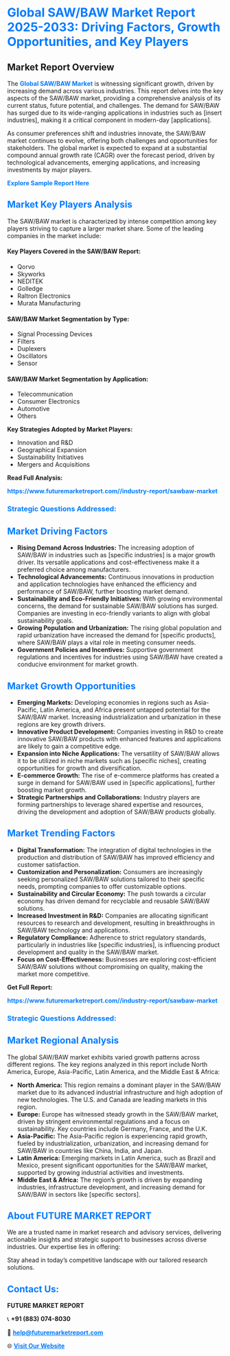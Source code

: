 <h1 style="color: #007BFF;">Global SAW/BAW Market Report 2025-2033: Driving Factors, Growth Opportunities, and Key Players</h1>

<section id="overview">
<h2>Market Report Overview</h2>
<p>The <a href="https://www.futuremarketreport.com//industry-report/sawbaw-market" style="color: #007BFF; text-decoration: none;"><strong>Global SAW/BAW Market</strong></a> is witnessing significant growth, driven by increasing demand across various industries. This report delves into the key aspects of the SAW/BAW market, providing a comprehensive analysis of its current status, future potential, and challenges. The demand for SAW/BAW has surged due to its wide-ranging applications in industries such as [insert industries], making it a critical component in modern-day [applications].</p>
<p>As consumer preferences shift and industries innovate, the SAW/BAW market continues to evolve, offering both challenges and opportunities for stakeholders. The global market is expected to expand at a substantial compound annual growth rate (CAGR) over the forecast period, driven by technological advancements, emerging applications, and increasing investments by major players.</p>
</section>

<section id="overview">
<p><a href="https://www.futuremarketreport.com//request-sample/reportId=59984" style="color: #007BFF; text-decoration: none;"><strong>Explore Sample Report Here</strong></a></p>
</section>

<section id="key-players">
<h2 style="color: #007BFF;">Market Key Players Analysis</h2>
<p>The SAW/BAW market is characterized by intense competition among key players striving to capture a larger market share. Some of the leading companies in the market include:</p>
<h4>Key Players Covered in the SAW/BAW Report:</h4>
<ul><li>Qorvo</li><li>Skyworks</li><li>NEDITEK</li><li>Golledge</li><li>Raltron Electronics</li><li>Murata Manufacturing</li></ul>
<h4>SAW/BAW Market Segmentation by Type:</h4>
<ul><li>Signal Processing Devices</li><li>Filters</li><li>Duplexers</li><li>Oscillators</li><li>Sensor</li></ul>

<h4>SAW/BAW Market Segmentation by Application:</h4>
<ul><li>Telecommunication</li><li>Consumer Electronics</li><li>Automotive</li><li>Others</li></ul>
<p><strong>Key Strategies Adopted by Market Players:</strong></p>
<ul>
<li>Innovation and R&D</li>
<li>Geographical Expansion</li>
<li>Sustainability Initiatives</li>
<li>Mergers and Acquisitions</li>
</ul>
</section>

<section>
<p><strong>Read Full Analysis: </strong></p><a href="https://www.futuremarketreport.com//industry-report/sawbaw-market" style="color: #007BFF; text-decoration: none;"><strong>https://www.futuremarketreport.com//industry-report/sawbaw-market</strong></a>
<h3 style="color: #007BFF;">Strategic Questions Addressed:</h3>
</section>

<section id="driving-factors">
<h2 style="color: #007BFF;">Market Driving Factors</h2>
<ul>
<li><strong>Rising Demand Across Industries:</strong> The increasing adoption of SAW/BAW in industries such as [specific industries] is a major growth driver. Its versatile applications and cost-effectiveness make it a preferred choice among manufacturers.</li>
<li><strong>Technological Advancements:</strong> Continuous innovations in production and application technologies have enhanced the efficiency and performance of SAW/BAW, further boosting market demand.</li>
<li><strong>Sustainability and Eco-Friendly Initiatives:</strong> With growing environmental concerns, the demand for sustainable SAW/BAW solutions has surged. Companies are investing in eco-friendly variants to align with global sustainability goals.</li>
<li><strong>Growing Population and Urbanization:</strong> The rising global population and rapid urbanization have increased the demand for [specific products], where SAW/BAW plays a vital role in meeting consumer needs.</li>
<li><strong>Government Policies and Incentives:</strong> Supportive government regulations and incentives for industries using SAW/BAW have created a conducive environment for market growth.</li>
</ul>
</section>

<section id="growth-opportunities">
<h2 style="color: #007BFF;">Market Growth Opportunities</h2>
<ul>
<li><strong>Emerging Markets:</strong> Developing economies in regions such as Asia-Pacific, Latin America, and Africa present untapped potential for the SAW/BAW market. Increasing industrialization and urbanization in these regions are key growth drivers.</li>
<li><strong>Innovative Product Development:</strong> Companies investing in R&D to create innovative SAW/BAW products with enhanced features and applications are likely to gain a competitive edge.</li>
<li><strong>Expansion into Niche Applications:</strong> The versatility of SAW/BAW allows it to be utilized in niche markets such as [specific niches], creating opportunities for growth and diversification.</li>
<li><strong>E-commerce Growth:</strong> The rise of e-commerce platforms has created a surge in demand for SAW/BAW used in [specific applications], further boosting market growth.</li>
<li><strong>Strategic Partnerships and Collaborations:</strong> Industry players are forming partnerships to leverage shared expertise and resources, driving the development and adoption of SAW/BAW products globally.</li>
</ul>
</section>

<section id="trending-factors">
<h2 style="color: #007BFF;">Market Trending Factors</h2>
<ul>
<li><strong>Digital Transformation:</strong> The integration of digital technologies in the production and distribution of SAW/BAW has improved efficiency and customer satisfaction.</li>
<li><strong>Customization and Personalization:</strong> Consumers are increasingly seeking personalized SAW/BAW solutions tailored to their specific needs, prompting companies to offer customizable options.</li>
<li><strong>Sustainability and Circular Economy:</strong> The push towards a circular economy has driven demand for recyclable and reusable SAW/BAW solutions.</li>
<li><strong>Increased Investment in R&D:</strong> Companies are allocating significant resources to research and development, resulting in breakthroughs in SAW/BAW technology and applications.</li>
<li><strong>Regulatory Compliance:</strong> Adherence to strict regulatory standards, particularly in industries like [specific industries], is influencing product development and quality in the SAW/BAW market.</li>
<li><strong>Focus on Cost-Effectiveness:</strong> Businesses are exploring cost-efficient SAW/BAW solutions without compromising on quality, making the market more competitive.</li>
</ul>
</section>

<section>
<p><strong>Get Full Report: </strong></p><a href="https://www.futuremarketreport.com//industry-report/sawbaw-market" style="color: #007BFF; text-decoration: none;"><strong>https://www.futuremarketreport.com//industry-report/sawbaw-market</strong></a>
<h3 style="color: #007BFF;">Strategic Questions Addressed:</h3>
</section>


<section id="regional-analysis">
<h2 style="color: #007BFF;">Market Regional Analysis</h2>
<p>The global SAW/BAW market exhibits varied growth patterns across different regions. The key regions analyzed in this report include North America, Europe, Asia-Pacific, Latin America, and the Middle East & Africa:</p>
<ul>
<li><strong>North America:</strong> This region remains a dominant player in the SAW/BAW market due to its advanced industrial infrastructure and high adoption of new technologies. The U.S. and Canada are leading markets in this region.</li>
<li><strong>Europe:</strong> Europe has witnessed steady growth in the SAW/BAW market, driven by stringent environmental regulations and a focus on sustainability. Key countries include Germany, France, and the U.K.</li>
<li><strong>Asia-Pacific:</strong> The Asia-Pacific region is experiencing rapid growth, fueled by industrialization, urbanization, and increasing demand for SAW/BAW in countries like China, India, and Japan.</li>
<li><strong>Latin America:</strong> Emerging markets in Latin America, such as Brazil and Mexico, present significant opportunities for the SAW/BAW market, supported by growing industrial activities and investments.</li>
<li><strong>Middle East & Africa:</strong> The region’s growth is driven by expanding industries, infrastructure development, and increasing demand for SAW/BAW in sectors like [specific sectors].</li>
</ul>
</section>

<footer>
<h2 style="color: #007BFF;">About FUTURE MARKET REPORT</h2>
<p>We are a trusted name in market research and advisory services, delivering actionable insights and strategic support to businesses across diverse industries. Our expertise lies in offering:</p>

<p>Stay ahead in today’s competitive landscape with our tailored research solutions.</p>

<h2 style="color: #007BFF;">Contact Us:</h2>
<p><strong>FUTURE MARKET REPORT</strong></p>
<p>📞 <strong>+91 (883) 074-8030</strong></p>
<p>📧 <strong><a href="mailto:help@futuremarketreport.com" style="color: #007BFF;">help@futuremarketreport.com</a></strong></p>
<p>🌐 <strong><a href="https://www.futuremarketreport.com/" style="color: #007BFF;">Visit Our Website</a></strong></p>
</footer>